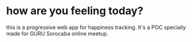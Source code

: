 # how are you feeling today?
this is a progressive web app for happiness tracking. It's a POC specially made for GURU Sorocaba online meetup.
